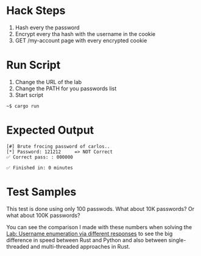 # Hack Steps
1. Hash every the password
2. Encrypt every tha hash with the username in the cookie
3. GET /my-account page with every encrypted cookie

# Run Script
1. Change the URL of the lab
2. Change the PATH for you passwords list
3. Start script
```
~$ cargo run
```

# Expected Output
```
[#] Brute frocing password of carlos..
[*] Password: 121212     => NOT Correct
✅ Correct pass: : 000000

✅ Finished in: 0 minutes
```
# Test Samples
This test is done using only 100 passwods. What about 10K passwords?
Or what about 100K passwords?

You can see the comparison I made with these numbers when solving the [Lab: Username enumeration via different responses](https://github.com/elqal3awii/WebSecurity-Academy-with-Rust/tree/main/Authentication/username_enumeration_via_different_responses) to see the big difference in speed between Rust and Python and also between single-threaded and multi-threaded approaches in Rust.


